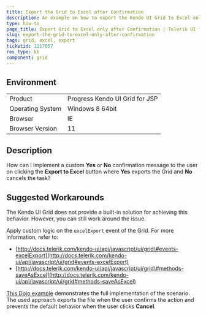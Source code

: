 ```yaml
---
title: Export the Grid to Excel after Confirmation
description: An example on how to export the Kendo UI Grid to Excel only after confirmation.
type: how-to
page_title: Export Grid to Excel only after Confirmation | Telerik UI for JSP
slug: export-the-grid-to-excel-only-after-confirmation
tags: grid, excel, export
ticketid: 1117057
res_type: kb
component: grid
---
```


## Environment

<table>
 <tr>
  <td>Product</td>
  <td>Progress Kendo UI Grid for JSP</td>
 </tr>
 <tr>
  <td>Operating System</td>
  <td>Windows 8 64bit</td>
 </tr>
 <tr>
  <td>Browser</td>
  <td>IE</td>
 </tr>
 <tr>
  <td>Browser Version</td>
  <td>11</td>
 </tr>
</table>

## Description

How can I implement a custom **Yes** or **No** confirmation message to the user on clicking the **Export to Excel** button where **Yes** exports the Grid and **No** cancels the task?

## Suggested Workarounds

The Kendo UI Grid does not provide a built-in solution for achieving this behavior. However, you can still work around the issue.

Apply custom logic on the `excelExport` event of the Grid. For more information, refer to:  

* [http://docs.telerik.com/kendo-ui/api/javascript/ui/grid\#events-excelExport](http://docs.telerik.com/kendo-ui/api/javascript/ui/grid#events-excelExport)  
* [http://docs.telerik.com/kendo-ui/api/javascript/ui/grid\#methods-saveAsExcel](http://docs.telerik.com/kendo-ui/api/javascript/ui/grid#methods-saveAsExcel)  

[This Dojo example](http://dojo.telerik.com/eWogO) demonstrates the full implementation of the scenario. The used approach exports the file when the user confirms the action and prevents the default behavior when the user clicks **Cancel**.  
